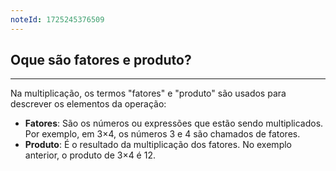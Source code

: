 ```yaml
---
noteId: 1725245376509
---
```


## Oque são fatores e produto?

---

Na multiplicação, os termos "fatores" e "produto" são usados para descrever os elementos da operação:

- **Fatores**: São os números ou expressões que estão sendo multiplicados. Por exemplo, em 3×4, os números 3 e 4 são chamados de fatores.
- **Produto**: É o resultado da multiplicação dos fatores. No exemplo anterior, o produto de 3×4 é 12.
